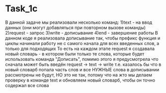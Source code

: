 # Task_1c
В данной задаче мы реализовали несколько команд:
1)text - на ввод данных (они могут добавляться при повторном вызове команды)
2)request - запрос
3)write - дописывание
4)end - завершение работы
В данном коде я реализовала дописывание так, чтобы префикс функция и циклы начинали работу не с самого начала для всех введенных слов, а только для подходящих
То есть на каждом этапе request я создавала новый словарь - в котором были только те слова, которые будет использовать команда "Дописать", помимо этого я предусмотрела что сначала может быть введён request -> text -> write
т.е. казалось бы что в новый словарб попала часть слов и все НУЖНЫЕ слова в дописывании рассмотрены не будут, НО это не так, потому что на жто мы делаем проверку в команде text и обновляем новый словарб, чтобы он точно содержал все слова

